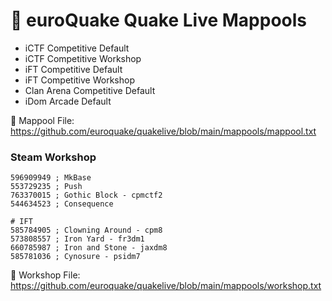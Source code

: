 # 🔱 euroQuake Quake Live Mappools
- iCTF Competitive Default
- iCTF Competitive Workshop
- iFT Competitive Default
- iFT Competitive Workshop
- Clan Arena Competitive Default
- iDom Arcade Default

🔗 Mappool File: https://github.com/euroquake/quakelive/blob/main/mappools/mappool.txt

### Steam Workshop
```# ICTF
596909949 ; MkBase
553729235 ; Push
763370015 ; Gothic Block - cpmctf2
544634523 ; Consequence

# IFT
585784905 ; Clowning Around - cpm8
573808557 ; Iron Yard - fr3dm1
660785987 ; Iron and Stone - jaxdm8
585781036 ; Cynosure - psidm7
```
🔗 Workshop File: https://github.com/euroquake/quakelive/blob/main/mappools/workshop.txt  
